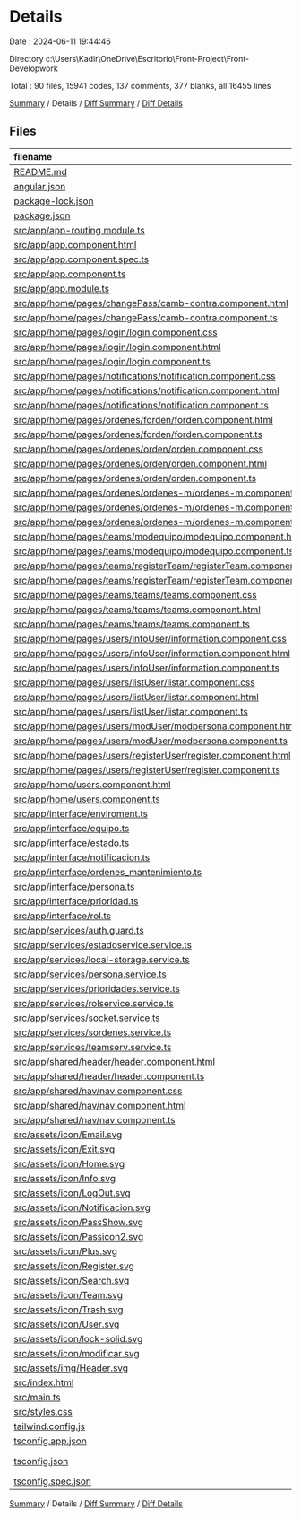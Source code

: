 # Details

Date : 2024-06-11 19:44:46

Directory c:\\Users\\Kadir\\OneDrive\\Escritorio\\Front-Project\\Front-Developwork

Total : 90 files,  15941 codes, 137 comments, 377 blanks, all 16455 lines

[Summary](results.md) / Details / [Diff Summary](diff.md) / [Diff Details](diff-details.md)

## Files
| filename | language | code | comment | blank | total |
| :--- | :--- | ---: | ---: | ---: | ---: |
| [README.md](/README.md) | Markdown | 14 | 0 | 14 | 28 |
| [angular.json](/angular.json) | JSON | 104 | 0 | 1 | 105 |
| [package-lock.json](/package-lock.json) | JSON | 13,489 | 0 | 1 | 13,490 |
| [package.json](/package.json) | JSON | 47 | 0 | 1 | 48 |
| [src/app/app-routing.module.ts](/src/app/app-routing.module.ts) | TypeScript | 46 | 2 | 3 | 51 |
| [src/app/app.component.html](/src/app/app.component.html) | HTML | 1 | 0 | 1 | 2 |
| [src/app/app.component.spec.ts](/src/app/app.component.spec.ts) | TypeScript | 25 | 0 | 5 | 30 |
| [src/app/app.component.ts](/src/app/app.component.ts) | TypeScript | 8 | 0 | 2 | 10 |
| [src/app/app.module.ts](/src/app/app.module.ts) | TypeScript | 67 | 0 | 2 | 69 |
| [src/app/home/pages/changePass/camb-contra.component.html](/src/app/home/pages/changePass/camb-contra.component.html) | HTML | 62 | 0 | 7 | 69 |
| [src/app/home/pages/changePass/camb-contra.component.ts](/src/app/home/pages/changePass/camb-contra.component.ts) | TypeScript | 44 | 0 | 7 | 51 |
| [src/app/home/pages/login/login.component.css](/src/app/home/pages/login/login.component.css) | CSS | 31 | 0 | 7 | 38 |
| [src/app/home/pages/login/login.component.html](/src/app/home/pages/login/login.component.html) | HTML | 56 | 0 | 6 | 62 |
| [src/app/home/pages/login/login.component.ts](/src/app/home/pages/login/login.component.ts) | TypeScript | 55 | 0 | 10 | 65 |
| [src/app/home/pages/notifications/notification.component.css](/src/app/home/pages/notifications/notification.component.css) | CSS | 8 | 0 | 1 | 9 |
| [src/app/home/pages/notifications/notification.component.html](/src/app/home/pages/notifications/notification.component.html) | HTML | 12 | 0 | 1 | 13 |
| [src/app/home/pages/notifications/notification.component.ts](/src/app/home/pages/notifications/notification.component.ts) | TypeScript | 38 | 0 | 8 | 46 |
| [src/app/home/pages/ordenes/forden/forden.component.html](/src/app/home/pages/ordenes/forden/forden.component.html) | HTML | 37 | 8 | 7 | 52 |
| [src/app/home/pages/ordenes/forden/forden.component.ts](/src/app/home/pages/ordenes/forden/forden.component.ts) | TypeScript | 66 | 41 | 10 | 117 |
| [src/app/home/pages/ordenes/orden/orden.component.css](/src/app/home/pages/ordenes/orden/orden.component.css) | CSS | 23 | 0 | 4 | 27 |
| [src/app/home/pages/ordenes/orden/orden.component.html](/src/app/home/pages/ordenes/orden/orden.component.html) | HTML | 5 | 0 | 1 | 6 |
| [src/app/home/pages/ordenes/orden/orden.component.ts](/src/app/home/pages/ordenes/orden/orden.component.ts) | TypeScript | 14 | 0 | 3 | 17 |
| [src/app/home/pages/ordenes/ordenes-m/ordenes-m.component.css](/src/app/home/pages/ordenes/ordenes-m/ordenes-m.component.css) | CSS | 24 | 0 | 4 | 28 |
| [src/app/home/pages/ordenes/ordenes-m/ordenes-m.component.html](/src/app/home/pages/ordenes/ordenes-m/ordenes-m.component.html) | HTML | 53 | 0 | 6 | 59 |
| [src/app/home/pages/ordenes/ordenes-m/ordenes-m.component.ts](/src/app/home/pages/ordenes/ordenes-m/ordenes-m.component.ts) | TypeScript | 34 | 8 | 8 | 50 |
| [src/app/home/pages/teams/modequipo/modequipo.component.html](/src/app/home/pages/teams/modequipo/modequipo.component.html) | HTML | 56 | 0 | 7 | 63 |
| [src/app/home/pages/teams/modequipo/modequipo.component.ts](/src/app/home/pages/teams/modequipo/modequipo.component.ts) | TypeScript | 41 | 0 | 9 | 50 |
| [src/app/home/pages/teams/registerTeam/registerTeam.component.html](/src/app/home/pages/teams/registerTeam/registerTeam.component.html) | HTML | 38 | 0 | 4 | 42 |
| [src/app/home/pages/teams/registerTeam/registerTeam.component.ts](/src/app/home/pages/teams/registerTeam/registerTeam.component.ts) | TypeScript | 42 | 11 | 15 | 68 |
| [src/app/home/pages/teams/teams/teams.component.css](/src/app/home/pages/teams/teams/teams.component.css) | CSS | 19 | 0 | 5 | 24 |
| [src/app/home/pages/teams/teams/teams.component.html](/src/app/home/pages/teams/teams/teams.component.html) | HTML | 68 | 0 | 7 | 75 |
| [src/app/home/pages/teams/teams/teams.component.ts](/src/app/home/pages/teams/teams/teams.component.ts) | TypeScript | 30 | 0 | 6 | 36 |
| [src/app/home/pages/users/infoUser/information.component.css](/src/app/home/pages/users/infoUser/information.component.css) | CSS | 4 | 0 | 1 | 5 |
| [src/app/home/pages/users/infoUser/information.component.html](/src/app/home/pages/users/infoUser/information.component.html) | HTML | 51 | 0 | 4 | 55 |
| [src/app/home/pages/users/infoUser/information.component.ts](/src/app/home/pages/users/infoUser/information.component.ts) | TypeScript | 23 | 0 | 6 | 29 |
| [src/app/home/pages/users/listUser/listar.component.css](/src/app/home/pages/users/listUser/listar.component.css) | CSS | 20 | 0 | 5 | 25 |
| [src/app/home/pages/users/listUser/listar.component.html](/src/app/home/pages/users/listUser/listar.component.html) | HTML | 75 | 0 | 6 | 81 |
| [src/app/home/pages/users/listUser/listar.component.ts](/src/app/home/pages/users/listUser/listar.component.ts) | TypeScript | 30 | 6 | 8 | 44 |
| [src/app/home/pages/users/modUser/modpersona.component.html](/src/app/home/pages/users/modUser/modpersona.component.html) | HTML | 113 | 0 | 7 | 120 |
| [src/app/home/pages/users/modUser/modpersona.component.ts](/src/app/home/pages/users/modUser/modpersona.component.ts) | TypeScript | 47 | 0 | 10 | 57 |
| [src/app/home/pages/users/registerUser/register.component.html](/src/app/home/pages/users/registerUser/register.component.html) | HTML | 114 | 0 | 10 | 124 |
| [src/app/home/pages/users/registerUser/register.component.ts](/src/app/home/pages/users/registerUser/register.component.ts) | TypeScript | 88 | 9 | 24 | 121 |
| [src/app/home/users.component.html](/src/app/home/users.component.html) | HTML | 7 | 0 | 1 | 8 |
| [src/app/home/users.component.ts](/src/app/home/users.component.ts) | TypeScript | 6 | 0 | 3 | 9 |
| [src/app/interface/enviroment.ts](/src/app/interface/enviroment.ts) | TypeScript | 15 | 11 | 7 | 33 |
| [src/app/interface/equipo.ts](/src/app/interface/equipo.ts) | TypeScript | 7 | 0 | 2 | 9 |
| [src/app/interface/estado.ts](/src/app/interface/estado.ts) | TypeScript | 4 | 0 | 1 | 5 |
| [src/app/interface/notificacion.ts](/src/app/interface/notificacion.ts) | TypeScript | 5 | 0 | 0 | 5 |
| [src/app/interface/ordenes_mantenimiento.ts](/src/app/interface/ordenes_mantenimiento.ts) | TypeScript | 10 | 0 | 1 | 11 |
| [src/app/interface/persona.ts](/src/app/interface/persona.ts) | TypeScript | 15 | 0 | 2 | 17 |
| [src/app/interface/prioridad.ts](/src/app/interface/prioridad.ts) | TypeScript | 4 | 0 | 1 | 5 |
| [src/app/interface/rol.ts](/src/app/interface/rol.ts) | TypeScript | 4 | 0 | 1 | 5 |
| [src/app/services/auth.guard.ts](/src/app/services/auth.guard.ts) | TypeScript | 49 | 4 | 3 | 56 |
| [src/app/services/estadoservice.service.ts](/src/app/services/estadoservice.service.ts) | TypeScript | 25 | 0 | 5 | 30 |
| [src/app/services/local-storage.service.ts](/src/app/services/local-storage.service.ts) | TypeScript | 31 | 0 | 7 | 38 |
| [src/app/services/persona.service.ts](/src/app/services/persona.service.ts) | TypeScript | 93 | 7 | 15 | 115 |
| [src/app/services/prioridades.service.ts](/src/app/services/prioridades.service.ts) | TypeScript | 25 | 0 | 5 | 30 |
| [src/app/services/rolservice.service.ts](/src/app/services/rolservice.service.ts) | TypeScript | 25 | 0 | 5 | 30 |
| [src/app/services/socket.service.ts](/src/app/services/socket.service.ts) | TypeScript | 39 | 0 | 6 | 45 |
| [src/app/services/sordenes.service.ts](/src/app/services/sordenes.service.ts) | TypeScript | 45 | 0 | 10 | 55 |
| [src/app/services/teamserv.service.ts](/src/app/services/teamserv.service.ts) | TypeScript | 54 | 3 | 8 | 65 |
| [src/app/shared/header/header.component.html](/src/app/shared/header/header.component.html) | HTML | 19 | 0 | 1 | 20 |
| [src/app/shared/header/header.component.ts](/src/app/shared/header/header.component.ts) | TypeScript | 12 | 0 | 3 | 15 |
| [src/app/shared/nav/nav.component.css](/src/app/shared/nav/nav.component.css) | CSS | 20 | 0 | 3 | 23 |
| [src/app/shared/nav/nav.component.html](/src/app/shared/nav/nav.component.html) | HTML | 26 | 8 | 2 | 36 |
| [src/app/shared/nav/nav.component.ts](/src/app/shared/nav/nav.component.ts) | TypeScript | 40 | 16 | 12 | 68 |
| [src/assets/icon/Email.svg](/src/assets/icon/Email.svg) | XML | 1 | 0 | 0 | 1 |
| [src/assets/icon/Exit.svg](/src/assets/icon/Exit.svg) | XML | 1 | 0 | 0 | 1 |
| [src/assets/icon/Home.svg](/src/assets/icon/Home.svg) | XML | 3 | 0 | 1 | 4 |
| [src/assets/icon/Info.svg](/src/assets/icon/Info.svg) | XML | 3 | 0 | 1 | 4 |
| [src/assets/icon/LogOut.svg](/src/assets/icon/LogOut.svg) | XML | 3 | 0 | 1 | 4 |
| [src/assets/icon/Notificacion.svg](/src/assets/icon/Notificacion.svg) | XML | 3 | 0 | 1 | 4 |
| [src/assets/icon/PassShow.svg](/src/assets/icon/PassShow.svg) | XML | 1 | 0 | 1 | 2 |
| [src/assets/icon/Passicon2.svg](/src/assets/icon/Passicon2.svg) | XML | 1 | 0 | 0 | 1 |
| [src/assets/icon/Plus.svg](/src/assets/icon/Plus.svg) | XML | 1 | 0 | 0 | 1 |
| [src/assets/icon/Register.svg](/src/assets/icon/Register.svg) | XML | 3 | 0 | 1 | 4 |
| [src/assets/icon/Search.svg](/src/assets/icon/Search.svg) | XML | 1 | 0 | 0 | 1 |
| [src/assets/icon/Team.svg](/src/assets/icon/Team.svg) | XML | 3 | 0 | 1 | 4 |
| [src/assets/icon/Trash.svg](/src/assets/icon/Trash.svg) | XML | 1 | 0 | 0 | 1 |
| [src/assets/icon/User.svg](/src/assets/icon/User.svg) | XML | 1 | 0 | 0 | 1 |
| [src/assets/icon/lock-solid.svg](/src/assets/icon/lock-solid.svg) | XML | 1 | 0 | 0 | 1 |
| [src/assets/icon/modificar.svg](/src/assets/icon/modificar.svg) | XML | 3 | 0 | 1 | 4 |
| [src/assets/img/Header.svg](/src/assets/img/Header.svg) | XML | 14 | 0 | 1 | 15 |
| [src/index.html](/src/index.html) | HTML | 19 | 0 | 2 | 21 |
| [src/main.ts](/src/main.ts) | TypeScript | 5 | 0 | 3 | 8 |
| [src/styles.css](/src/styles.css) | CSS | 3 | 0 | 1 | 4 |
| [tailwind.config.js](/tailwind.config.js) | JavaScript | 7 | 1 | 1 | 9 |
| [tsconfig.app.json](/tsconfig.app.json) | JSON | 13 | 1 | 1 | 15 |
| [tsconfig.json](/tsconfig.json) | JSON with Comments | 35 | 0 | 1 | 36 |
| [tsconfig.spec.json](/tsconfig.spec.json) | JSON | 13 | 1 | 1 | 15 |

[Summary](results.md) / Details / [Diff Summary](diff.md) / [Diff Details](diff-details.md)
